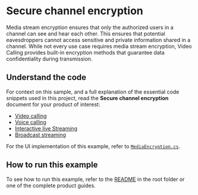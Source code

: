 # Secure channel encryption

Media stream encryption ensures that only the authorized users in a channel can see and hear each other. This ensures that potential eavesdroppers cannot access sensitive and private information shared in a channel. While not every use case requires media stream encryption, Video Calling provides built-in encryption methods that guarantee data confidentiality during transmission.

## Understand the code

For context on this sample, and a full explanation of the essential code snippets used in this project, read the **Secure channel encryption** document for your product of interest:

* [Video calling](https://docs.agora.io/en/video-calling/develop/media-stream-encryption?platform=unity)
* [Voice calling](https://docs.agora.io/en/voice-calling/develop/media-stream-encryption?platform=unity)
* [Interactive live Streaming](https://docs.agora.io/en/interactive-live-streaming/develop/media-stream-encryption?platform=unity)
* [Broadcast streaming](https://docs.agora.io/en/broadcast-streaming/develop/media-stream-encryption?platform=unity)

For the UI implementation of this example, refer to [`MediaEncryption.cs`](./MediaEncryptionManager.cs).

## How to run this example

To see how to run this example, refer to the [README](../../README.md) in the root folder or one of the complete product guides.



